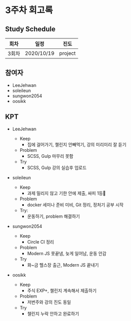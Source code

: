 # 3주차 회고록


## Study Schedule

회차 | 일정 | 진도
------|------|-----
3회차|2020/10/19|project

## 참여자

* LeeJehwan
* soleileun
* sungwon2054
* oosikk

## KPT

* LeeJehwan
  * Keep
    - 집에 걸어가기, 챌린지 안빼먹기, 강의 미리미리 잘 듣기
  * Problem
    - SCSS, Gulp 마무리 못함
  * Try
    - SCSS, Gulp 강의 실습후 업로드
  
* soleileun
  * Keep
    - 과제 밀리지 않고 기한 안에 제출, 싸피 1등🎈
  * Problem
    - docker 세미나 준비 미비, Git 정리, 정처기 공부 시작
  * Try:
    - 운동하기, problem 해결하기
  
* sungwon2054
  * Keep
    - Circle CI 정리
  * Problem
    - Modern JS 못끝냄, 늦게 일어남, 운동 안감
  * Try
    - 화~금 헬스장 출근, Modern JS 끝내기
    
* oosikk
  * Keep
    - 주식 EXP+, 챌린지 계속해서 제출하기
  * Problem
    - 저번주와 강의 진도 동일
  * Try
    - 챌린지 누락 안하고 완료하기
